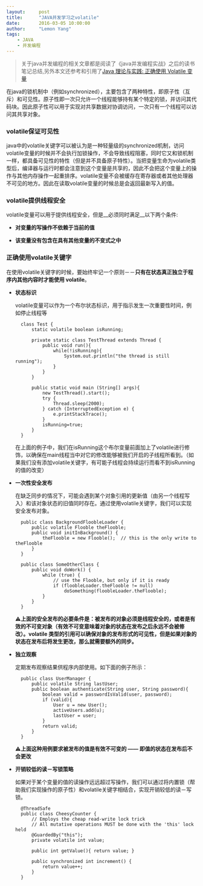 ```yaml
---
layout:     post
title:      "JAVA并发学习之volatile"
date:       2016-03-05 10:00:00
author:     "Lemon Yang"
tags:
    - JAVA
    - 并发编程
---
```


>关于java并发编程的相关文章都是阅读了《java并发编程实战》之后的读书笔记总结,另外本文还参考和引用了[Java 理论与实践: 正确使用 Volatile 变量](http://www.ibm.com/developerworks/cn/java/j-jtp06197.html)

在java的锁机制中（例如synchronized），主要包含了两种特性，即原子性（互斥）和可见性。原子性即一次只允许一个线程能够持有某个特定的锁，并访问其代码块。因此原子性可以用于实现对共享数据对协调访问，一次只有一个线程可以访问其共享对象。

### volatile保证可见性

java中的volatile关键字可以被认为是一种轻量级的synchronized机制，访问volatile变量的时候并不会执行加锁操作，不会导致线程阻塞，同时它又和锁机制一样，都具备可见性的特性（但是并不具备原子特性）。当把变量生命为volatile类型后，编译器与运行时都会注意到这个变量是共享的，因此不会把这个变量上的操作与其他内存操作一起重排序。volatile变量不会被缓存在寄存器或者其他处理器不可见的地方。因此在读取volatile变量的时候总是会返回最新写入的值。

### volatile提供线程安全

volatile变量可以用于提供线程安全，但是__必须同时满足__以下两个条件:

* __对变量的写操作不依赖于当前的值__

* __该变量没有包含在具有其他变量的不变式之中__


### 正确使用volatile关键字

在使用volatile关键字的时候，要始终牢记一个原则－－__只有在状态真正独立于程序内其他内容时才能使用 volatile__。

* __状态标识__

	volatile变量可以作为一个布尔状态标识，用于指示发生一次重要性时间，例如停止线程等
	
		class Test {
			static volatile boolean isRunning;
			
			private static class TestThread extends Thread {
				public void run(){
					while(!isRunning){
						System.out.println("the thread is still running");
					}
				}
			}
			
			public static void main	(String[] args){
				new TestThread().start();
				try {
            		Thread.sleep(2000);
        		} catch (InterruptedException e) {
            		e.printStackTrace();
        		}
				isRunning=true;
			}		
		}
		
	在上面的例子中，我们在isRunning这个布尔变量前面加上了volatile进行修饰，以确保在main线程当中对它的修改能够被我们开启的子线程所看到。（如果我们没有添加volatile关键字，有可能子线程会持续运行而看不到isRunning的值的改变）
	
* __一次性安全发布__

	在缺乏同步的情况下，可能会遇到某个对象引用的更新值（由另一个线程写入）和该对象状态的旧值同时存在。通过使用volatile关键字，我们可以实现安全发布对象。
	
		public class BackgroundFloobleLoader {
    		public volatile Flooble theFlooble;
    		public void initInBackground() {
    			theFlooble = new Flooble();  // this is the only write to theFlooble
    		}
		}
		
		public class SomeOtherClass {
    		public void doWork() {
        		while (true) {
        			// use the Flooble, but only if it is ready
            		if (floobleLoader.theFlooble != null) 
                		doSomething(floobleLoader.theFlooble);
        		}
    		}
		}
		
	__⚠️上面的安全发布的必要条件是：被发布的对象必须是线程安全的，或者是有效的不可变对象（有效不可变意味着对象的状态在发布之后永远不会被修改）。volatile 类型的引用可以确保对象的发布形式的可见性，但是如果对象的状态在发布后将发生更改，那么就需要额外的同步。__

* __独立观察__

	定期发布观察结果供程序内部使用。如下面的例子所示：
	
		public class UserManager {
    		public volatile String lastUser;
    		public boolean authenticate(String user, String password){
        		boolean valid = passwordIsValid(user, password);
        		if (valid){
            		User u = new User();
            		activeUsers.add(u);
            		lastUser = user;
        		}
        		return valid;
    		}
		}
		
	__⚠️上面这种用例要求被发布的值是有效不可变的 —— 即值的状态在发布后不会更改__
	
* __开销较低的读－写锁策略__

	如果对于某个变量的值的读操作远远超过写操作，我们可以通过将内置锁（帮助我们实现操作的原子性）和volatile关键字相结合，实现开销较低的读－写锁。
	
		@ThreadSafe
		public class CheesyCounter {
    		// Employs the cheap read-write lock trick
    		// All mutative operations MUST be done with the 'this' lock held
    		@GuardedBy("this");
    		private volatile int value;
    		
    		public int getValue(){ return value; }
    		
    		public synchronized int increment() {
        		return value++;
    		}
		}	


		
		
		

